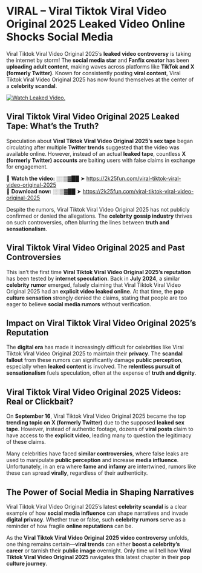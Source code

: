# VIRAL – Viral Tiktok Viral Video Original 2025 Leaked Video Online Shocks Social Media 

Viral Tiktok Viral Video Original 2025’s **leaked video controversy** is taking the internet by storm! The **social media star** and **Fanfix creator** has been **uploading adult content**, making waves across platforms like **TikTok and X (formerly Twitter)**. Known for consistently posting **viral content**, Viral Tiktok Viral Video Original 2025 has now found themselves at the center of a **celebrity scandal**.  

[![Watch Leaked Video.](https://miro.medium.com/v2/resize:fit:828/format:webp/1*cilzJN44JGOrTw9NJCrNHA.gif "Watch Leaked Video")](https://2k25fun.com/viral-tiktok-viral-video-original-2025)

## **Viral Tiktok Viral Video Original 2025 Leaked Tape: What’s the Truth?**  
Speculation about **Viral Tiktok Viral Video Original 2025’s sex tape** began circulating after multiple **Twitter trends** suggested that the video was available online. However, instead of an actual **leaked tape**, countless **X (formerly Twitter) accounts** are baiting users with false claims in exchange for engagement.  

🔹 **Watch the video:** ░░▒▓██ ➤ https://2k25fun.com/viral-tiktok-viral-video-original-2025  
🔹 **Download now:** ░░▒▓██ ➤ https://2k25fun.com/viral-tiktok-viral-video-original-2025  

Despite the rumors, Viral Tiktok Viral Video Original 2025 has not publicly confirmed or denied the allegations. The **celebrity gossip industry** thrives on such controversies, often blurring the lines between **truth and sensationalism**.  

## **Viral Tiktok Viral Video Original 2025 and Past Controversies**  
This isn’t the first time **Viral Tiktok Viral Video Original 2025’s reputation** has been tested by **internet speculation**. Back in **July 2024**, a similar **celebrity rumor** emerged, falsely claiming that Viral Tiktok Viral Video Original 2025 had an **explicit video leaked online**. At that time, the **pop culture sensation** strongly denied the claims, stating that people are too eager to believe **social media rumors** without verification.  

## **Impact on Viral Tiktok Viral Video Original 2025’s Reputation**  
The **digital era** has made it increasingly difficult for celebrities like Viral Tiktok Viral Video Original 2025 to maintain their **privacy**. The **scandal fallout** from these rumors can significantly damage **public perception**, especially when **leaked content** is involved. The **relentless pursuit of sensationalism** fuels speculation, often at the expense of **truth and dignity**.  

## **Viral Tiktok Viral Video Original 2025 Videos: Real or Clickbait?**  
On **September 16**, Viral Tiktok Viral Video Original 2025 became the top **trending topic on X (formerly Twitter)** due to the supposed **leaked sex tape**. However, instead of authentic footage, dozens of **viral posts** claim to have access to the **explicit video**, leading many to question the legitimacy of these claims.  

Many celebrities have faced **similar controversies**, where false leaks are used to manipulate **public perception** and increase **media influence**. Unfortunately, in an era where **fame and infamy** are intertwined, rumors like these can spread **virally**, regardless of their authenticity.  

## **The Power of Social Media in Shaping Narratives**  
Viral Tiktok Viral Video Original 2025’s latest **celebrity scandal** is a clear example of how **social media influence** can shape narratives and invade **digital privacy**. Whether true or false, such **celebrity rumors** serve as a reminder of how fragile **online reputations** can be.  

As the **Viral Tiktok Viral Video Original 2025 video controversy** unfolds, one thing remains certain—**viral trends** can either **boost a celebrity’s career** or tarnish their **public image** overnight. Only time will tell how **Viral Tiktok Viral Video Original 2025** navigates this latest chapter in their **pop culture journey**. 